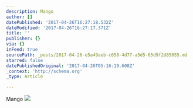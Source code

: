 ```yaml
---
description: Mango
author: []
datePublished: '2017-04-26T16:27:18.532Z'
dateModified: '2017-04-26T16:27:17.371Z'
title: ''
publisher: {}
via: {}
inFeed: true
sourcePath: _posts/2017-04-26-e5a49aeb-c058-4d77-a5d5-65d9f2d85055.md
starred: false
datePublishedOriginal: '2017-04-26T05:16:19.608Z'
_context: 'http://schema.org'
_type: Article

---
```

Mango
![](https://the-grid-user-content.s3-us-west-2.amazonaws.com/8d4415b5-1e6d-44ae-acdb-b111b3510869.jpg)